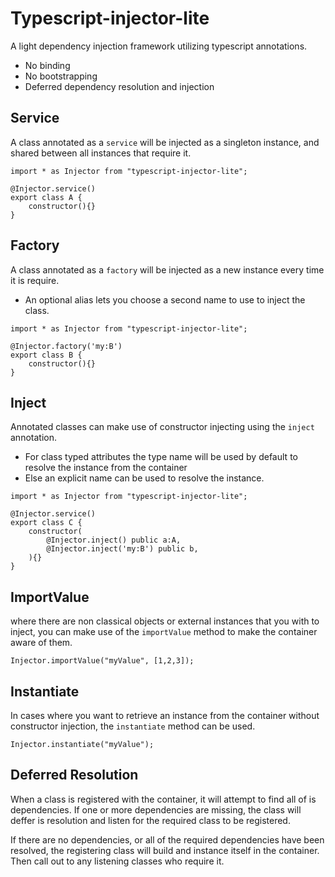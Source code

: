 # Typescript-injector-lite

A light dependency injection framework utilizing typescript annotations.

- No binding
- No bootstrapping
- Deferred dependency resolution and injection

## Service
A class annotated as a `service` will be injected as a singleton instance, and shared between all instances that require it.
```
import * as Injector from "typescript-injector-lite";

@Injector.service()
export class A {
    constructor(){}
}
```

## Factory
A class annotated as a `factory` will be injected as a new instance every time it is require.
- An optional alias lets you choose a second name to use to inject the class.

```
import * as Injector from "typescript-injector-lite";

@Injector.factory('my:B')
export class B {
    constructor(){}
}
```

## Inject
Annotated classes can make use of constructor injecting using the `inject` annotation.
- For class typed attributes the type name will be used by default to resolve the instance from the container
- Else an explicit name can be used to resolve the instance.
```
import * as Injector from "typescript-injector-lite";

@Injector.service()
export class C {
    constructor(
        @Injector.inject() public a:A,
        @Injector.inject('my:B') public b,
    ){}
}
```

## ImportValue
where there are non classical objects or external instances that you with to inject, you can make use of the `importValue` method to make the container aware of them.

```
Injector.importValue("myValue", [1,2,3]);
```

## Instantiate
In cases where you want to retrieve an instance from the container without constructor injection, the `instantiate` method can be used.

```
Injector.instantiate("myValue");
```

## Deferred Resolution
When a class is registered with the container, it will attempt to find all of is dependencies. If one or more dependencies are missing, the class will deffer is resolution and listen for the required class to be registered.

If there are no dependencies, or all of the required dependencies have been resolved, the registering class will build and instance itself in the container. Then call out to any listening classes who require it.

